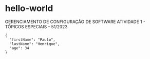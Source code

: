 # hello-world
GERENCIAMENTO DE CONFIGURAÇÃO DE SOFTWARE
ATIVIDADE 1 - TÓPICOS ESPECIAIS - 51/2023
```
{
  "firstName": "Paulo",
  "lastName": "Henrique",
  "age": 34
}
```
